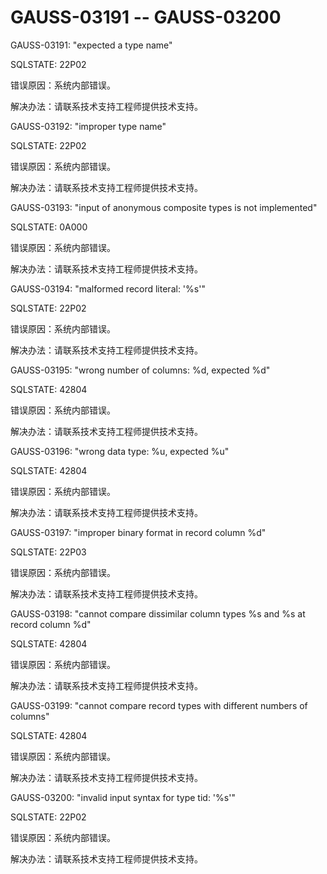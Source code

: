 # GAUSS-03191 -- GAUSS-03200<a name="ZH-CN_TOPIC_0302073625"></a>

GAUSS-03191: "expected a type name"

SQLSTATE: 22P02

错误原因：系统内部错误。

解决办法：请联系技术支持工程师提供技术支持。

GAUSS-03192: "improper type name"

SQLSTATE: 22P02

错误原因：系统内部错误。

解决办法：请联系技术支持工程师提供技术支持。

GAUSS-03193: "input of anonymous composite types is not implemented"

SQLSTATE: 0A000

错误原因：系统内部错误。

解决办法：请联系技术支持工程师提供技术支持。

GAUSS-03194: "malformed record literal: '%s'"

SQLSTATE: 22P02

错误原因：系统内部错误。

解决办法：请联系技术支持工程师提供技术支持。

GAUSS-03195: "wrong number of columns: %d, expected %d"

SQLSTATE: 42804

错误原因：系统内部错误。

解决办法：请联系技术支持工程师提供技术支持。

GAUSS-03196: "wrong data type: %u, expected %u"

SQLSTATE: 42804

错误原因：系统内部错误。

解决办法：请联系技术支持工程师提供技术支持。

GAUSS-03197: "improper binary format in record column %d"

SQLSTATE: 22P03

错误原因：系统内部错误。

解决办法：请联系技术支持工程师提供技术支持。

GAUSS-03198: "cannot compare dissimilar column types %s and %s at record column %d"

SQLSTATE: 42804

错误原因：系统内部错误。

解决办法：请联系技术支持工程师提供技术支持。

GAUSS-03199: "cannot compare record types with different numbers of columns"

SQLSTATE: 42804

错误原因：系统内部错误。

解决办法：请联系技术支持工程师提供技术支持。

GAUSS-03200: "invalid input syntax for type tid: '%s'"

SQLSTATE: 22P02

错误原因：系统内部错误。

解决办法：请联系技术支持工程师提供技术支持。
